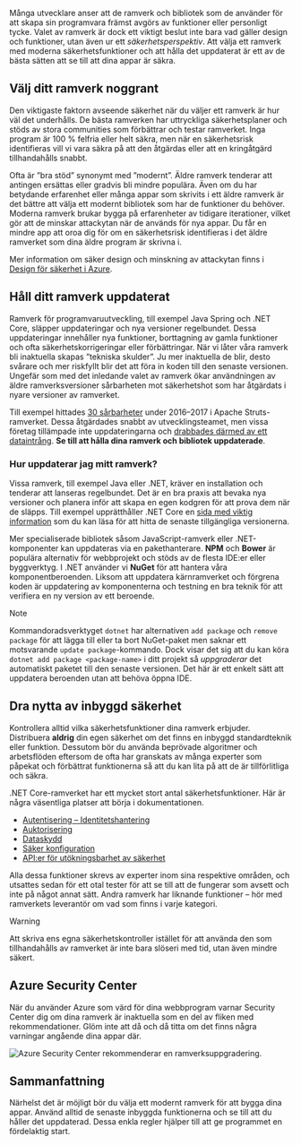 Många utvecklare anser att de ramverk och bibliotek som de använder för att skapa sin programvara främst avgörs av funktioner eller personligt tycke. Valet av ramverk är dock ett viktigt beslut inte bara vad gäller design och funktioner, utan även ur ett _säkerhetsperspektiv_. Att välja ett ramverk med moderna säkerhetsfunktioner och att hålla det uppdaterat är ett av de bästa sätten att se till att dina appar är säkra.

## <a name="choose-your-framework-carefully"></a>Välj ditt ramverk noggrant

Den viktigaste faktorn avseende säkerhet när du väljer ett ramverk är hur väl det underhålls. De bästa ramverken har uttryckliga säkerhetsplaner och stöds av stora communities som förbättrar och testar ramverket. Inga program är 100 % felfria eller helt säkra, men när en säkerhetsrisk identifieras vill vi vara säkra på att den åtgärdas eller att en kringåtgärd tillhandahålls snabbt.

Ofta är ”bra stöd” synonymt med ”modernt”. Äldre ramverk tenderar att antingen ersättas eller gradvis bli mindre populära. Även om du har betydande erfarenhet eller många appar som skrivits i ett äldre ramverk är det bättre att välja ett modernt bibliotek som har de funktioner du behöver. Moderna ramverk brukar bygga på erfarenheter av tidigare iterationer, vilket gör att de minskar attackytan när de används för nya appar. Du får en mindre app att oroa dig för om en säkerhetsrisk identifieras i det äldre ramverket som dina äldre program är skrivna i.

Mer information om säker design och minskning av attackytan finns i [Design för säkerhet i Azure](../../design-for-security-in-azure/index.yml).

## <a name="keep-your-framework-updated"></a>Håll ditt ramverk uppdaterat

Ramverk för programvaruutveckling, till exempel Java Spring och .NET Core, släpper uppdateringar och nya versioner regelbundet. Dessa uppdateringar innehåller nya funktioner, borttagning av gamla funktioner och ofta säkerhetskorrigeringar eller förbättringar. När vi låter våra ramverk bli inaktuella skapas ”tekniska skulder”. Ju mer inaktuella de blir, desto svårare och mer riskfyllt blir det att föra in koden till den senaste versionen. Ungefär som med det inledande valet av ramverk ökar användningen av äldre ramverksversioner sårbarheten mot säkerhetshot som har åtgärdats i nyare versioner av ramverket.

Till exempel hittades [30 sårbarheter](https://www.cvedetails.com/product/6117/Apache-Struts.html?vendor_id=45) under 2016–2017 i Apache Struts-ramverket. Dessa åtgärdades snabbt av utvecklingsteamet, men vissa företag tillämpade inte uppdateringarna och [drabbades därmed av ett dataintrång](https://www.zdnet.com/article/equifax-confirms-apache-struts-flaw-it-failed-to-patch-was-to-blame-for-data-breach/). **Se till att hålla dina ramverk och bibliotek uppdaterade**.

### <a name="how-do-i-update-my-framework"></a>Hur uppdaterar jag mitt ramverk?

Vissa ramverk, till exempel Java eller .NET, kräver en installation och tenderar att lanseras regelbundet. Det är en bra praxis att bevaka nya versioner och planera inför att skapa en egen kodgren för att prova dem när de släpps. Till exempel upprätthåller .NET Core en [sida med viktig information](https://github.com/dotnet/core/tree/master/release-notes) som du kan läsa för att hitta de senaste tillgängliga versionerna.

Mer specialiserade bibliotek såsom JavaScript-ramverk eller .NET-komponenter kan uppdateras via en pakethanterare. **NPM** och **Bower** är populära alternativ för webbprojekt och stöds av de flesta IDE:er eller byggverktyg. I .NET använder vi **NuGet** för att hantera våra komponentberoenden. Liksom att uppdatera kärnramverket och förgrena koden är uppdatering av komponenterna och testning en bra teknik för att verifiera en ny version av ett beroende.

> [!NOTE]
> Kommandoradsverktyget `dotnet` har alternativen `add package` och `remove package` för att lägga till eller ta bort NuGet-paket men saknar ett motsvarande `update package`-kommando. Dock visar det sig att du kan köra `dotnet add package <package-name>` i ditt projekt så _uppgraderar_ det automatiskt paketet till den senaste versionen. Det här är ett enkelt sätt att uppdatera beroenden utan att behöva öppna IDE.

## <a name="take-advantage-of-built-in-security"></a>Dra nytta av inbyggd säkerhet

Kontrollera alltid vilka säkerhetsfunktioner dina ramverk erbjuder. Distribuera **aldrig** din egen säkerhet om det finns en inbyggd standardteknik eller funktion. Dessutom bör du använda beprövade algoritmer och arbetsflöden eftersom de ofta har granskats av många experter som påpekat och förbättrat funktionerna så att du kan lita på att de är tillförlitliga och säkra.

.NET Core-ramverket har ett mycket stort antal säkerhetsfunktioner. Här är några väsentliga platser att börja i dokumentationen.
* [Autentisering – Identitetshantering](https://docs.microsoft.com/aspnet/core/security/authentication/index?view=aspnetcore-2.1)
* [Auktorisering](https://docs.microsoft.com/aspnet/core/security/authorization/index?view=aspnetcore-2.1)
* [Dataskydd](https://docs.microsoft.com/aspnet/core/security/data-protection/index?view=aspnetcore-2.1)
* [Säker konfiguration](https://docs.microsoft.com/aspnet/core/security/data-protection/configuration/index?view=aspnetcore-2.1)
* [API:er för utökningsbarhet av säkerhet](https://docs.microsoft.com/aspnet/core/security/data-protection/extensibility/index?view=aspnetcore-2.1)

Alla dessa funktioner skrevs av experter inom sina respektive områden, och utsattes sedan för ett otal tester för att se till att de fungerar som avsett och inte på något annat sätt. Andra ramverk har liknande funktioner – hör med ramverkets leverantör om vad som finns i varje kategori.

> [!WARNING]
> Att skriva ens egna säkerhetskontroller istället för att använda den som tillhandahålls av ramverket är inte bara slöseri med tid, utan även mindre säkert.


## <a name="azure-security-center"></a>Azure Security Center

När du använder Azure som värd för dina webbprogram varnar Security Center dig om dina ramverk är inaktuella som en del av fliken med rekommendationer.  Glöm inte att då och då titta om det finns några varningar angående dina appar där.

![Azure Security Center rekommenderar en ramverksuppgradering.](../media/5-ASCFramework.png)


## <a name="summary"></a>Sammanfattning

Närhelst det är möjligt bör du välja ett modernt ramverk för att bygga dina appar. Använd alltid de senaste inbyggda funktionerna och se till att du håller det uppdaterad. Dessa enkla regler hjälper till att ge programmet en fördelaktig start.
